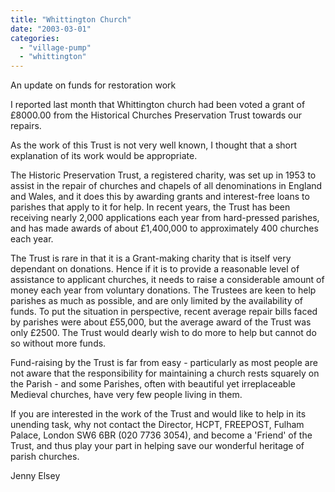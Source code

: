 ```yaml
---
title: "Whittington Church"
date: "2003-03-01"
categories: 
  - "village-pump"
  - "whittington"
---
```


An update on funds for restoration work

I reported last month that Whittington church had been voted a grant of £8000.00 from the Historical Churches Preservation Trust towards our repairs.

As the work of this Trust is not very well known, I thought that a short explanation of its work would be appropriate.

The Historic Preservation Trust, a registered charity, was set up in 1953 to assist in the repair of churches and chapels of all denominations in England and Wales, and it does this by awarding grants and interest-free loans to parishes that apply to it for help. In recent years, the Trust has been receiving nearly 2,000 applications each year from hard-pressed parishes, and has made awards of about £1,400,000 to approximately 400 churches each year.

The Trust is rare in that it is a Grant-making charity that is itself very dependant on donations. Hence if it is to provide a reasonable level of assistance to applicant churches, it needs to raise a considerable amount of money each year from voluntary donations. The Trustees are keen to help parishes as much as possible, and are only limited by the availability of funds. To put the situation in perspective, recent average repair bills faced by parishes were about £55,000, but the average award of the Trust was only £2500. The Trust would dearly wish to do more to help but cannot do so without more funds.

Fund-raising by the Trust is far from easy - particularly as most people are not aware that the responsibility for maintaining a church rests squarely on the Parish - and some Parishes, often with beautiful yet irreplaceable Medieval churches, have very few people living in them.

If you are interested in the work of the Trust and would like to help in its unending task, why not contact the Director, HCPT, FREEPOST, Fulham Palace, London SW6 6BR (020 7736 3054), and become a 'Friend' of the Trust, and thus play your part in helping save our wonderful heritage of parish churches.

Jenny Elsey
